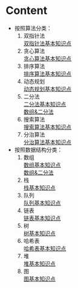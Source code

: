 # Content
* 按照算法分类：
    1. 双指针法  
    [双指针法基本知识点](./Note/双指针法基本知识点.md)
    2. 贪心算法  
    [贪心算法基本知识点](./Note/贪心算法基本知识点.md)
    3. 排序算法  
    [排序算法基本知识点](./Note/排序算法基本知识点.md)
    4. 动态规划  
    [动态规划基本知识点](./Note/动态规划基本知识点.md)
    5. 二分法  
    [二分法基本知识点](./Note/二分法基本知识点.md)  
    [数组&二分法](./Note/数组&二分法.md)
    6. 搜索算法  
    [搜索算法基本知识点](./Note/搜索算法基本知识点.md)
    7. 分治算法  
    [分治算法基本知识点](./Note/分治算法基本知识点.md)
* 按照数据结构分类：
    1. 数组  
    [数组基本知识点](./Note/数组基本知识点.md)  
    [数组&二分法](./Note/数组&二分法.md)
    2. 栈  
    [栈基本知识点](./Note/栈基本知识点.md)
    3. 队列  
    [队列基本知识点](./Note/队列基本知识点.md)
    4. 链表   
    [链表基本知识点](./Note/链表基本知识点.md)
    5. 树  
    [树基本知识点](./Note/树基本知识点.md)
    6. 哈希表  
    [哈希表基本知识点](./Note/哈希表基本知识点.md)
    7. 堆  
    [堆基本知识点](./Note/堆基本知识点.md)
    8. 图  
    [图基本知识点](./Note/图基本知识点.md)
